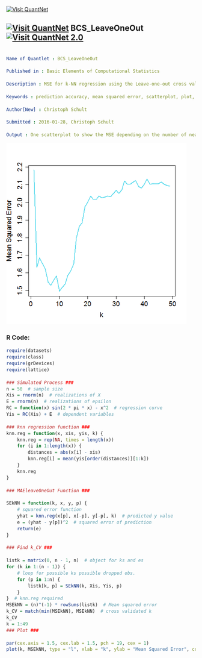 
[<img src="https://github.com/QuantLet/Styleguide-and-FAQ/blob/master/pictures/banner.png" width="888" alt="Visit QuantNet">](http://quantlet.de/)

## [<img src="https://github.com/QuantLet/Styleguide-and-FAQ/blob/master/pictures/qloqo.png" alt="Visit QuantNet">](http://quantlet.de/) **BCS_LeaveOneOut** [<img src="https://github.com/QuantLet/Styleguide-and-FAQ/blob/master/pictures/QN2.png" width="60" alt="Visit QuantNet 2.0">](http://quantlet.de/)

```yaml

Name of Quantlet : BCS_LeaveOneOut

Published in : Basic Elements of Computational Statistics

Description : MSE for k-NN regression using the Leave-one-out cross validation method.

Keywords : prediction accuracy, mean squared error, scatterplot, plot, nonparametric

Author[New] : Christoph Schult

Submitted : 2016-01-28, Christoph Schult

Output : One scatterplot to show the MSE depending on the number of nearest neighbours.

```

![Picture1](BCS_LeaveOneOut.png)


### R Code:
```r
require(datasets)
require(class)
require(grDevices)
require(lattice)

### Simulated Process ###
n = 50  # sample size
Xis = rnorm(n)  # realizations of X
E = rnorm(n)  # realizations of epsilon
RC = function(x) sin(2 * pi * x) - x^2  # regression curve
Yis = RC(Xis) + E  # dependent variables

### knn regression function ###
knn.reg = function(x, xis, yis, k) {
    knn.reg = rep(NA, times = length(x))
    for (i in 1:length(x)) {
        distances = abs(x[i] - xis)
        knn.reg[i] = mean(yis[order(distances)][1:k])
    }
    knn.reg
}

### MAEleaveOneOut Function ###

SEkNN = function(k, x, y, p) {
    # squared error function
    yhat = knn.reg(x[p], x[-p], y[-p], k)  # predicted y value
    e = (yhat - y[p])^2  # squared error of prediction
    return(e)
}

### Find k_CV ###

listk = matrix(0, n - 1, n)  # object for ks and es
for (k in 1:(n - 1)) {
    # loop for possible ks possible dropped obs.
    for (p in 1:n) {
        listk[k, p] = SEkNN(k, Xis, Yis, p)
    }
}  # knn.reg required
MSEkNN = (n)^(-1) * rowSums(listk)  # Mean squared error
k_CV = match(min(MSEkNN), MSEkNN)  # cross validated k
k_CV
k = 1:49
### Plot ###

par(cex.axis = 1.5, cex.lab = 1.5, pch = 19, cex = 1)
plot(k, MSEkNN, type = "l", xlab = "k", ylab = "Mean Squared Error", col = rgb(0.1, 0.8, 0.9, alpha = 0.7), lwd = 2)
```
